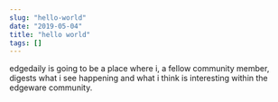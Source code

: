 ```yaml
---
slug: "hello-world"
date: "2019-05-04"
title: "hello world"
tags: []
---
```


edgedaily is going to be a place where i, a fellow community member, digests what i see happening and what i think is interesting within the edgeware community. 